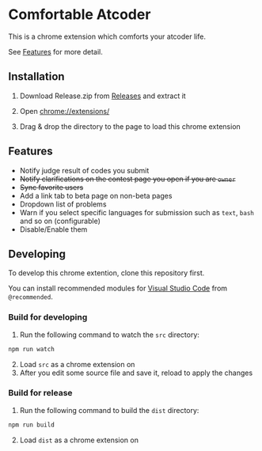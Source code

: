 # Comfortable Atcoder
This is a chrome extension which comforts your atcoder life.

See [Features](#Features) for more detail.

## Installation
1. Download Release.zip from [Releases](https://github.com/drafear/comfortable-atcoder/releases) and extract it

2. Open [chrome://extensions/](chrome://extensions/)

3. Drag & drop the directory to the page to load this chrome extension
<!-- Visit the [website](http://hoge.com) and -->

## Features
- Notify judge result of codes you submit
- ~~Notify clarifications on the contest page you open if you are `owner`~~
- ~~Sync favorite users~~
- Add a link tab to beta page on non-beta pages
- Dropdown list of problems
- Warn if you select specific languages for submission such as `text`, `bash` and so on (configurable)
- Disable/Enable them

## Developing
To develop this chrome extention, clone this repository first.

You can install recommended modules for [Visual Studio Code](https://code.visualstudio.com/) from `@recommended`.

### Build for developing
1. Run the following command to watch the `src` directory:
```bash
npm run watch
```
2. Load `src` as a chrome extension on [](chrome://extensions/)
3. After you edit some source file and save it, reload [](chrome://extensions/) to apply the changes

### Build for release
1. Run the following command to build the `dist` directory:
```bash
npm run build
```
2. Load `dist` as a chrome extension on [](chrome://extensions/)
